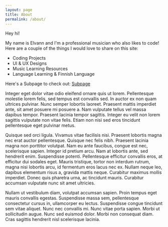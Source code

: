 ```yaml
---
layout: page
title: About
permalink: /about/
---
```


Hey hi!

My name is Elvann and I'm a professional musician who also likes to code! Here are a couple of the things I would love to share on this site:

- Coding Projects
- UI & UX Designs
- Music Learning Resources
- Language Learning & Finnish Language

Here's a Subpage to check out: [Subpage](/about/subpage)

Integer eget dolor vitae odio eleifend ornare quis ut lorem. Pellentesque molestie lorem felis, sed tempus est convallis sed. In auctor ex non quam ultrices pulvinar. Nunc semper lobortis laoreet. Praesent mattis imperdiet ante, sit amet posuere mi posuere a. Nam vulputate tellus vel massa dapibus tempor. Praesent lacinia tempor sagittis. Integer eu velit non lorem sagittis vulputate non vitae felis. Etiam non nisi sed eros tincidunt pellentesque eget pulvinar metus.

Quisque sed orci ligula. Vivamus vitae facilisis nisi. Praesent lobortis magna nec erat auctor pellentesque. Quisque nec felis nibh. Praesent lacinia magna non porttitor volutpat. Nam eu ante faucibus, congue est nec, scelerisque sapien. Integer id pretium arcu. Nam at lobortis ante, sed hendrerit enim. Suspendisse potenti. Pellentesque efficitur convallis eros, at efficitur dui sodales eget. Mauris tristique, tortor non interdum rutrum, magna nisi lobortis arcu, id fermentum eros lacus nec ex. Nullam neque leo, dapibus elementum risus a, gravida mattis neque. Curabitur maximus mollis imperdiet. Donec quis pharetra urna, ac tincidunt mauris. Curabitur accumsan vulputate nunc sit amet ultricies.

Nullam ut vestibulum diam, volutpat accumsan sapien. Proin tempus eget mauris convallis egestas. Suspendisse massa sem, pellentesque consectetur cursus in, ullamcorper eu lectus. Suspendisse congue tincidunt sem vitae aliquet. Nunc nec convallis mi. Nunc vitae porta sapien. Morbi ut sollicitudin augue. Nunc sed euismod dolor. Morbi non consequat diam. Cras sagittis hendrerit nisl scelerisque lacinia.
